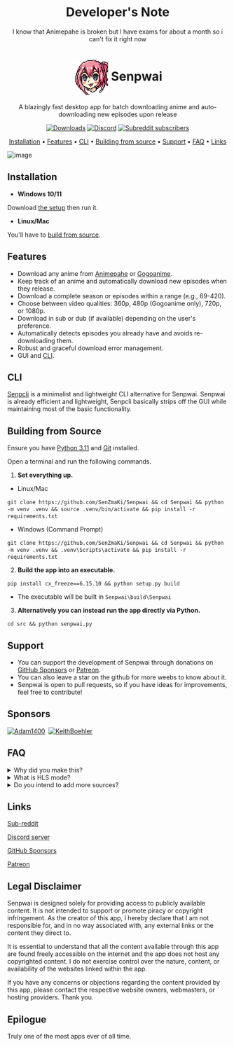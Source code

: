 <h1 align="center">
Developer's Note
</h1>
<p align=center>
 I know that Animepahe is broken but I have exams for about a month so i can't fix it right now
</p>

<h1 align="center">
<img align="center" height="80px" width="80px" src="src/assets/misc/senpwai-icon.png" alt="Senpwai-icon">
 Senpwai
</h1>
<p align="center">
A blazingly fast desktop app for batch downloading anime and auto-downloading new episodes upon release
</p>

<p align="center">
 <a href="https://github.com/SenZmaKi/Senpwai/releases"><img  height="30px" src="https://img.shields.io/github/downloads/SenZmaKi/Senpwai/total" alt="Downloads"></a>
 <a href="https://discord.gg/invite/e9UxkuyDX2" target="_blank"><img height="30px" alt="Discord" src="https://img.shields.io/discord/1131981618777702540?label=Discord&logo=discord" alt="Discord-icon"></a>
 <a href="https://www.reddit.com/r/Senpwai" target="_blank"><img height="30px" alt="Subreddit subscribers" src="https://img.shields.io/reddit/subreddit-subscribers/senpwai?label=Reddit&logo=reddit" alt="Reddit-icon"</a>
</p>
<p align="center">
  <a href="#installation">Installation</a> •
  <a href="#features">Features</a> •
  <a href="#cli">CLI</a> •
  <a href="#building-from-source">Building from source</a> •
  <a href="#support">Support</a> •
  <a href="#faq">FAQ</a> •
  <a href="#links">Links</a>
</p>

![image](https://github.com/SenZmaKi/Senpwai/assets/90490506/04a9cfba-7961-48b8-b8ff-392aaef5b4d4)


## Installation

- **Windows 10/11**

Download [the setup](https://github.com/SenZmaKi/Senpwai/releases/latest/download/Senpwai-setup.exe) then run it.

- **Linux/Mac**

You'll have to [build from source](#building-from-source).

## Features

- Download any anime from [Animepahe](https://animepahe.ru) or [Gogoanime](https://anitaku.to).
- Keep track of an anime and automatically download new episodes when they release.
- Download a complete season or episodes within a range (e.g., 69-420).
- Choose between video qualities: 360p, 480p (Gogoanime only), 720p, or 1080p.
- Download in sub or dub (if available) depending on the user's preference.
- Automatically detects episodes you already have and avoids re-downloading them.
- Robust and graceful download error management.
- GUI and [CLI](docs/senpcli-guide.md).

## CLI

[Senpcli](docs/senpcli-guide.md) is a minimalist and lightweight CLI alternative for Senpwai. Senpwai is already efficient and lightweight, Senpcli basically strips off the GUI while maintaining most of the basic functionality.

## Building from Source

Ensure you have [Python 3.11](https://www.python.org/downloads/release/python-3111) and [Git](https://github.com/git-guides/install-git) installed.

Open a terminal and run the following commands.

1. **Set everything up.**

- Linux/Mac

```
git clone https://github.com/SenZmaKi/Senpwai && cd Senpwai && python -m venv .venv && source .venv/bin/activate && pip install -r requirements.txt
```

- Windows (Command Prompt)

```
git clone https://github.com/SenZmaKi/Senpwai && cd Senpwai && python -m venv .venv && .venv\Scripts\activate && pip install -r requirements.txt
```

2. **Build the app into an executable.**

```
pip install cx_freeze==6.15.10 && python setup.py build
```

- The executable will be built in `Senpwai\build\Senpwai`

3. **Alternatively you can instead run the app directly via Python.**

```
cd src && python senpwai.py
```

## Support

- You can support the development of Senpwai through donations on [GitHub Sponsors](https://github.com/sponsors/SenZmaKi) or [Patreon](https://patreon.com/Senpwai).
- You can also leave a star on the github for more weebs to know about it.
- Senpwai is open to pull requests, so if you have ideas for improvements, feel free to contribute!

## Sponsors
<p>
<a href="https://github.com/Adam1400"><img src="https://github.com/Adam1400.png" width="80px" alt="Adam1400"/></a>&nbsp;&nbsp;<a href="https://github.com/KeithBoehler"><img src="https://github.com/KeithBoehler.png" width="80px" alt="KeithBoehler" /></a>
</p>

## FAQ

<details> <summary> Why did you make this? </summary>
I couldn't afford wifi so I used my college wifi to download anime after class but batch downloading from streaming sites is a pain in the ass,
you have to click billions of links just to download one episode, so I made Senpwai to help me and possibly others that face a similar problem.
</details>

<details> <summary> What is HLS mode? </summary>
HLS mode attempts to fix the unstability of Gogoanime normal mode. 
In HLS mode Gogoanime downloads are guaranteed to work, though with a few downsides:

- Requires [FFmpeg](https://www.hostinger.com/tutorials/how-to-install-ffmpeg) to be installed, though Senpwai can attempt to automatically install it for you.
- No download size indication but Senpwai will estimate the total download size after the first download.

</details>

<details> <summary> Do you intend to add more sources? </summary>

One person can only do so much, I only plan on adding another source if something ever happens to Animepahe or Gogoanime.
More sources means more writing more code which in turn means fixing more bugs.

</details>

## Links

[Sub-reddit](https://reddit.com/r/Senpwai)

[Discord server](https://discord.com/invite/e9UxkuyDX2)

[GitHub Sponsors](https://github.com/sponsors/SenZmaKi)

[Patreon](https://patreon.com/Senpwai)

## Legal Disclaimer

Senpwai is designed solely for providing access to publicly available content. It is not intended to support or promote piracy or copyright infringement. As the creator of this app, I hereby declare that I am not responsible for, and in no way associated with, any external links or the content they direct to.

It is essential to understand that all the content available through this app are found freely accessible on the internet and the app does not host any copyrighted content. I do not exercise control over the nature, content, or availability of the websites linked within the app.

If you have any concerns or objections regarding the content provided by this app, please contact the respective website owners, webmasters, or hosting providers. Thank you.

## Epilogue

Truly one of the most apps ever of all time.
